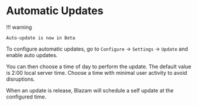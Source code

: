 ﻿# Automatic Updates

!!! warning

	Auto-update is now in Beta


To configure automatic updates, go to `Configure` -> `Settings` -> `Update` and enable auto updates.

You can then choose a time of day to perform the update. The default value is 2:00 local server time. Choose a time with minimal user activity to avoid disruptions.

When an update is release, Blazam will schedule a self update at the configured time.

